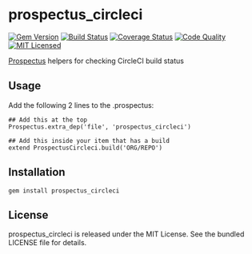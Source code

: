 prospectus_circleci
=========

[![Gem Version](https://img.shields.io/gem/v/prospectus_circleci.svg)](https://rubygems.org/gems/prospectus_circleci)
[![Build Status](https://img.shields.io/circleci/project/akerl/prospectus_circleci.svg)](https://circleci.com/gh/akerl/prospectus_circleci)
[![Coverage Status](https://img.shields.io/codecov/c/github/akerl/prospectus_circleci.svg)](https://codecov.io/github/akerl/prospectus_circleci)
[![Code Quality](https://img.shields.io/codacy/c5623564a4034ece993510d28edb19de.svg)](https://www.codacy.com/app/akerl/prospectus_circleci)
[![MIT Licensed](https://img.shields.io/badge/license-MIT-green.svg)](https://tldrlegal.com/license/mit-license)

[Prospectus](https://github.com/akerl/prospectus) helpers for checking CircleCI build status

## Usage

Add the following 2 lines to the .prospectus:

```
## Add this at the top
Prospectus.extra_dep('file', 'prospectus_circleci')

## Add this inside your item that has a build
extend ProspectusCircleci.build('ORG/REPO')
```

## Installation

    gem install prospectus_circleci

## License

prospectus_circleci is released under the MIT License. See the bundled LICENSE file for details.

